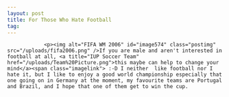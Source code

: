 ```yaml
---
layout: post
title: For Those Who Hate Football
tag: 
---
```



                <p><img alt="FIFA WM 2006" id="image574" class="postimg" src="/uploads/fifa2006.png" />If you are male and aren't interested in football at all, <a title="IUP Soccer Team" href="/uploads/Team%20Picture.png">this maybe can help to change your mind</a><span class="imagelink"> :-D I neither  like football nor I hate it, but I like to enjoy a good world championship especially that one going on in Germany at the moment, my favourite teams are Portugal and Brazil, and I hope that one of them get to win the cup.
</span></p>
            
